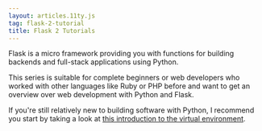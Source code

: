 ```yaml
---
layout: articles.11ty.js
tag: flask-2-tutorial
title: Flask 2 Tutorials
---
```


Flask is a micro framework providing you with functions for building backends and full-stack applications using Python. 

This series is suitable for complete beginners or web developers who worked with other languages like Ruby or PHP before and want to get an overview over web development with Python and Flask.

If you're still relatively new to building software with Python, I recommend you start by taking a look at [this introduction to the virtual environment](/python/virtual-environment).